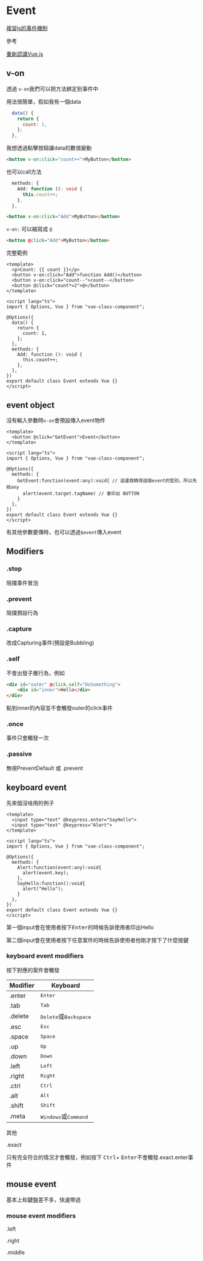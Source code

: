 # Event

[複習js的事件機制](https://ithelp.ithome.com.tw/articles/10191970)

參考

[重新認識Vue.js](https://book.vue.tw/CH1/1-5-events.html)



## v-on

透過 `v-on`我們可以把方法綁定到事件中



用法很簡單，假如我有一個data

```javascript
  data() {
    return {
      count: 1,
    };
  },
```

我想透過點擊按鈕讓data的數值變動

```html
<button v-on:click="count++">MyButton</button>
```



也可以call方法

```typescript
  methods: {
    Add: function (): void {
      this.count++;
    },
  },
```

```html
<button v-on:click="Add">MyButton</button>
```



`v-on:` 可以縮寫成 `@`

```html
<button @click="Add">MyButton</button>
```



完整範例

```vue
<template>
  <p>Count: {{ count }}</p>
  <button v-on:click="Add">function Add()</button>
  <button v-on:click="count--">count--</button>
  <button @click="count*=2">@</button>
</template>

<script lang="ts">
import { Options, Vue } from "vue-class-component";

@Options({
  data() {
    return {
      count: 1,
    };
  },
  methods: {
    Add: function (): void {
      this.count++;
    },
  },
})
export default class Event extends Vue {}
</script>

```



## event object

沒有輸入參數時`v-on`會預設傳入event物件

```vue
<template>
  <button @click="GetEvent">Event</button>
</template>

<script lang="ts">
import { Options, Vue } from "vue-class-component";

@Options({
  methods: {
    GetEvent:function(event:any):void{ // 這邊我曉得這個event的型別，所以先給any
      alert(event.target.tagName) // 會印出 BUTTON
    }
  },
})
export default class Event extends Vue {}
</script>

```



有其他參數要傳時，也可以透過`$event`傳入event



## Modifiers

### .stop

阻擋事件冒泡

### .prevent

阻擋預設行為

### .capture

改成Capturing事件(預設是Bubbling)

### .self

不會出發子層行為，例如

```html
<div id="outer" @click.self="DoSomething">
    <div id="inner">Hello</div>
</div>
```

點到inner的內容並不會觸發outer的click事件

### .once

事件只會觸發一次

### .passive

無視PreventDefault 或 .prevent



## keyboard event

先來個沒啥用的例子

```vue
<template>
  <input type="text" @keypress.enter="SayHello">
  <input type="text" @keypress="Alert">
</template>

<script lang="ts">
import { Options, Vue } from "vue-class-component";

@Options({
  methods: {
    Alert:function(event:any):void{
      alert(event.key);
    },
    SayHello:function():void{
      alert("Hello");
    }
  },
})
export default class Event extends Vue {}
</script>

```

第一個input會在使用者按下<kbd>Enter</kbd>的時候告訴使用者印出Hello

第二個input會在使用者按下任意案件的時候告訴使用者他剛才按下了什麼按鍵



### keyboard event modifiers

按下對應的案件會觸發

| Modifier | Keyboard                                |
| -------- | --------------------------------------- |
| .enter   | <kbd>Enter</kbd>                        |
| .tab     | <kbd>Tab</kbd>                          |
| .delete  | <kbd>Delete</kbd>或<kbd>Backspace</kbd> |
| .esc     | <kbd>Esc</kbd>                          |
| .space   | <kbd>Space</kbd>                        |
| .up      | <kbd>Up</kbd>                           |
| .down    | <kbd>Down</kbd>                         |
| .left    | <kbd>Left</kbd>                         |
| .right   | <kbd>Right</kbd>                        |
| .ctrl    | <kbd>Ctrl</kbd>                         |
| .alt     | <kbd>Alt</kbd>                          |
| .shift   | <kbd>Shift</kbd>                        |
| .meta    | <kbd>Windows</kbd>或<kbd>Command</kbd>  |

其他

.exact

只有完全符合的情況才會觸發，例如按下  <kbd>Ctrl</kbd>+  <kbd>Enter</kbd>不會觸發.exact.enter事件



## mouse event

基本上和鍵盤差不多，快速帶過

### mouse event modifiers

.left

.right

.middle
